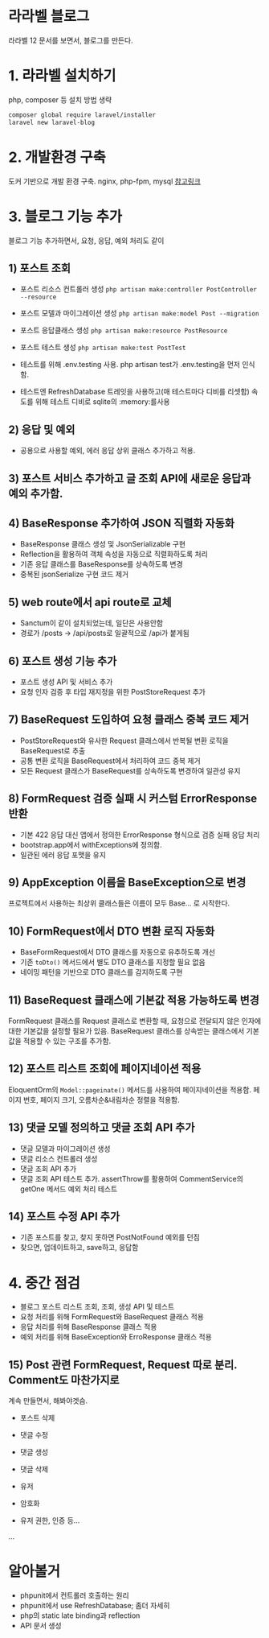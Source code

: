 # 라라벨 블로그

라라벨 12 문서를 보면서, 블로그를 만든다.

# 1. 라라벨 설치하기

php, composer 등 설치 방법 생략

```bash
composer global require laravel/installer
laravel new laravel-blog
```

# 2. 개발환경 구축

도커 기반으로 개발 환경 구축. nginx, php-fpm, mysql
[참고링크](https://www.youtube.com/watch?v=qv-P_rPFw4c)

# 3. 블로그 기능 추가

블로그 기능 추가하면서, 요청, 응답, 예외 처리도 같이

## 1) 포스트 조회

- 포스트 리소스 컨트롤러 생성 `php artisan make:controller PostController --resource`

- 포스트 모델과 마이그레이션 생성 `php artisan make:model Post --migration`

- 포스트 응답클래스 생성 `php artisan make:resource PostResource`

- 포스트 테스트 생성 `php artisan make:test PostTest`

- 테스트를 위해 .env.testing 사용. php artisan test가 .env.testing을 먼저 인식함.

- 테스트엔 RefreshDatabase 트레잇을 사용하고(매 테스트마다 디비를 리셋함)
  속도를 위해 테스트 디비로 sqlite의 :memory:를사용

## 2) 응답 및 예외

- 공용으로 사용할 예외, 에러 응답 상위 클래스 추가하고 적용.

## 3) 포스트 서비스 추가하고 글 조회 API에 새로운 응답과 예외 추가함.

## 4) BaseResponse 추가하여 JSON 직렬화 자동화

- BaseResponse 클래스 생성 및 JsonSerializable 구현
- Reflection을 활용하여 객체 속성을 자동으로 직렬화하도록 처리
- 기존 응답 클래스를 BaseResponse를 상속하도록 변경
- 중복된 jsonSerialize 구현 코드 제거

## 5) web route에서 api route로 교체

- Sanctum이 같이 설치되었는데, 일단은 사용안함
- 경로가 /posts -> /api/posts로 일괄적으로 /api가 붙게됨

## 6) 포스트 생성 기능 추가

- 포스트 생성 API 및 서비스 추가
- 요청 인자 검증 후 타입 재지정을 위한 PostStoreRequest 추가

## 7) BaseRequest 도입하여 요청 클래스 중복 코드 제거

- PostStoreRequest와 유사한 Request 클래스에서 반복될 변환 로직을 BaseRequest로 추출
- 공통 변환 로직을 BaseRequest에서 처리하여 코드 중복 제거
- 모든 Request 클래스가 BaseRequest를 상속하도록 변경하여 일관성 유지

## 8) FormRequest 검증 실패 시 커스텀 ErrorResponse 반환

- 기본 422 응답 대신 앱에서 정의한 ErrorResponse 형식으로 검증 실패 응답 처리
- bootstrap.app에서 withExceptions에 정의함.
- 일관된 에러 응답 포맷을 유지

## 9) AppException 이름을 BaseException으로 변경

프로젝트에서 사용하는 최상위 클래스들은 이름이 모두 Base... 로 시작한다.

## 10) FormRequest에서 DTO 변환 로직 자동화

- BaseFormRequest에서 DTO 클래스를 자동으로 유추하도록 개선
- 기존 `toDto()` 메서드에서 별도 DTO 클래스를 지정할 필요 없음
- 네이밍 패턴을 기반으로 DTO 클래스를 감지하도록 구현

## 11) BaseRequest 클래스에 기본값 적용 가능하도록 변경

FormRequest 클래스를 Request 클래스로 변환할 때, 요청으로 전달되지 않은 인자에 대한 기본값을 설정할 필요가 있음.
BaseRequest 클래스를 상속받는 클래스에서 기본값을 적용할 수 있는 구조를 추가함.

## 12) 포스트 리스트 조회에 페이지네이션 적용

EloquentOrm의 `Model::pageinate()` 메서드를 사용하여 페이지네이션을 적용함.
페이지 번호, 페이지 크기, 오름차순&내림차순 정렬을 적용함.

## 13) 댓글 모델 정의하고 댓글 조회 API 추가

- 댓글 모델과 마이그레이션 생성
- 댓글 리소스 컨트롤러 생성
- 댓글 조회 API 추가
- 댓글 조회 API 테스트 추가. assertThrow를 활용하여 CommentService의 getOne 메서드 예외 처리 테스트

## 14) 포스트 수정 API 추가

- 기존 포스트를 찾고, 찾지 못하면 PostNotFound 예외를 던짐
- 찾으면, 업데이트하고, save하고, 응답함

# 4. 중간 점검

- 블로그 포스트 리스트 조회, 조회, 생성 API 및 테스트
- 요청 처리를 위해 FormRequest와 BaseRequest 클래스 적용
- 응답 처리를 위해 BaseResponse 클래스 적용
- 예외 처리를 위해 BaseException와 ErroResponse 클래스 적용

## 15) Post 관련 FormRequest, Request 따로 분리. Comment도 마찬가지로

계속 만들면서, 해봐야겟슴.

- 포스트 삭제
- 댓글 수정
- 댓글 생성
- 댓글 삭제

- 유저
- 암호화
- 유저 권한, 인증 등...

...

# 알아볼거

- phpunit에서 컨트롤러 호출하는 원리
- phpunit에서 use RefreshDatabase; 좀더 자세히
- php의 static late binding과 reflection
- API 문서 생성
